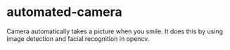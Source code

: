 # automated-camera
Camera automatically takes a picture when you smile. It does this by using image detection and facial recognition in opencv.
